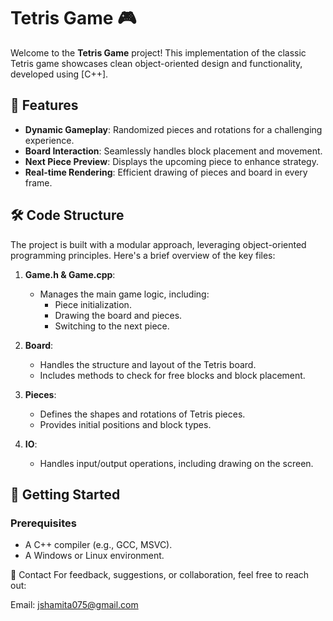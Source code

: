 # Tetris Game 🎮

Welcome to the **Tetris Game** project! This implementation of the classic Tetris game showcases clean object-oriented design and functionality, developed using [C++].

## 🎯 **Features**
- **Dynamic Gameplay**: Randomized pieces and rotations for a challenging experience.
- **Board Interaction**: Seamlessly handles block placement and movement.
- **Next Piece Preview**: Displays the upcoming piece to enhance strategy.
- **Real-time Rendering**: Efficient drawing of pieces and board in every frame.

## 🛠️ **Code Structure**
The project is built with a modular approach, leveraging object-oriented programming principles. Here's a brief overview of the key files:

1. **Game.h & Game.cpp**:
   - Manages the main game logic, including:
     - Piece initialization.
     - Drawing the board and pieces.
     - Switching to the next piece.

2. **Board**:
   - Handles the structure and layout of the Tetris board.
   - Includes methods to check for free blocks and block placement.

3. **Pieces**:
   - Defines the shapes and rotations of Tetris pieces.
   - Provides initial positions and block types.

4. **IO**:
   - Handles input/output operations, including drawing on the screen.

## 🚀 **Getting Started**
### Prerequisites
- A C++ compiler (e.g., GCC, MSVC).
- A Windows or Linux environment.

📧 Contact
For feedback, suggestions, or collaboration, feel free to reach out:

Email: jshamita075@gmail.com
